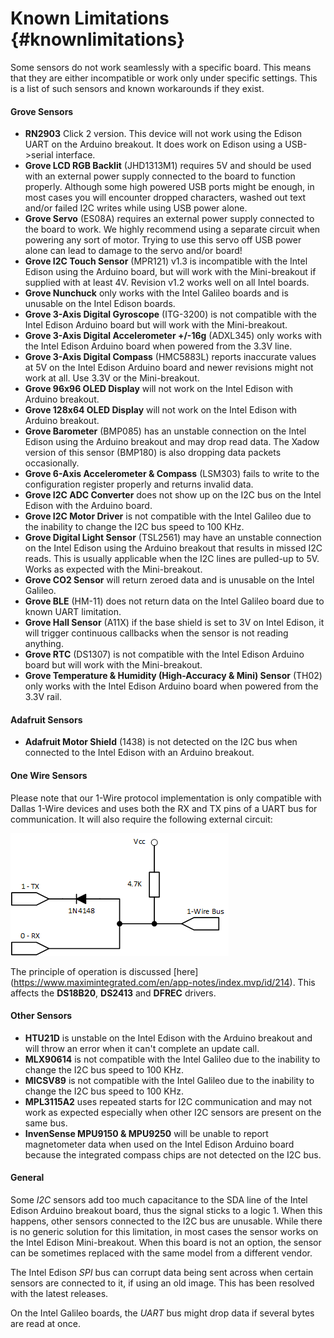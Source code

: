 Known Limitations                       {#knownlimitations}
===============

Some sensors do not work seamlessly with a specific board. This means that they
are either incompatible or work only under specific settings. This is a list of
such sensors and known workarounds if they exist.

#### Grove Sensors

 * **RN2903** Click 2 version. This device will not work using the
 Edison UART on the Arduino breakout.  It does work on Edison using a
 USB->serial interface.
 * **Grove LCD RGB Backlit** (JHD1313M1) requires 5V and should be used with an
 external power supply connected to the board to function properly. Although
 some high powered USB ports might be enough, in most cases you will encounter
 dropped characters, washed out text and/or failed I2C writes while using USB
 power alone.
 * **Grove Servo** (ES08A) requires an external power supply connected to the
 board to work. We highly recommend using a separate circuit when powering any
 sort of motor. Trying to use this servo off USB power alone can lead to damage
 to the servo and/or board!
 * **Grove I2C Touch Sensor** (MPR121) v1.3 is incompatible with the Intel
 Edison using the Arduino board, but will work with the Mini-breakout if
 supplied with at least 4V. Revision v1.2 works well on all Intel boards.
 * **Grove Nunchuck** only works with the Intel Galileo boards and is unusable
 on the Intel Edison boards.
 * **Grove 3-Axis Digital Gyroscope** (ITG-3200) is not compatible with the
 Intel Edison Arduino board but will work with the Mini-breakout.
 * **Grove 3-Axis Digital Accelerometer +/-16g** (ADXL345) only works with the
 Intel Edison Arduino board when powered from the 3.3V line.
 * **Grove 3-Axis Digital Compass** (HMC5883L) reports inaccurate values at 5V
 on the Intel Edison Arduino board and newer revisions might not work at all.
 Use 3.3V or the Mini-breakout.
 * **Grove 96x96 OLED Display** will not work on the Intel Edison with Arduino
 breakout.
 * **Grove 128x64 OLED Display** will not work on the Intel Edison with Arduino
 breakout.
 * **Grove Barometer** (BMP085) has an unstable connection on the Intel Edison
 using the Arduino breakout and may drop read data. The Xadow version of this
 sensor (BMP180) is also dropping data packets occasionally.
 * **Grove 6-Axis Accelerometer & Compass** (LSM303) fails to write to the
 configuration register properly and returns invalid data.
 * **Grove I2C ADC Converter** does not show up on the I2C bus on the Intel
 Edison with the Arduino board.
 * **Grove I2C Motor Driver** is not compatible with the Intel Galileo due to
 the inability to change the I2C bus speed to 100 KHz.
 * **Grove Digital Light Sensor** (TSL2561) may have an unstable connection on
 the Intel Edison using the Arduino breakout that results in missed I2C reads.
 This is usually applicable when the I2C lines are pulled-up to 5V. Works as
 expected with the Mini-breakout.
 * **Grove CO2 Sensor** will return zeroed data and is unusable on the Intel
 Galileo.
 * **Grove BLE** (HM-11) does not return data on the Intel Galileo board due to
 known UART limitation.
 * **Grove Hall Sensor** (A11X) if the base shield is set to 3V on Intel Edison,
 it will trigger continuous callbacks when the sensor is not reading anything.
 * **Grove RTC** (DS1307) is not compatible with the Intel Edison Arduino board
 but will work with the Mini-breakout.
 * **Grove Temperature & Humidity (High-Accuracy & Mini) Sensor** (TH02) only
 works with the Intel Edison Arduino board when powered from the 3.3V rail.

#### Adafruit Sensors

 * **Adafruit Motor Shield** (1438) is not detected on the I2C bus when
 connected to the Intel Edison with an Arduino breakout.

#### One Wire Sensors

Please note that our 1-Wire protocol implementation is only compatible with
Dallas 1-Wire devices and uses both the RX and TX pins of a UART bus for
communication. It will also require the following external circuit:

![1-Wire Circuit Diagram](images/1wire.png)

The principle of operation is discussed [here]
(https://www.maximintegrated.com/en/app-notes/index.mvp/id/214).
This affects the **DS18B20**, **DS2413** and **DFREC** drivers.

#### Other Sensors

 * **HTU21D** is unstable on the Intel Edison with the Arduino breakout and
 will throw an error when it can't complete an update call.
 * **MLX90614** is not compatible with the Intel Galileo due to the inability
 to change the I2C bus speed to 100 KHz.
 * **MICSV89** is not compatible with the Intel Galileo due to the inability to
 change the I2C bus speed to 100 KHz.
 * **MPL3115A2** uses repeated starts for I2C communication and may not work as
 expected especially when other I2C sensors are present on the same bus.
 * **InvenSense MPU9150 & MPU9250** will be unable to report magnetometer data
 when used on the Intel Edison Arduino board because the integrated compass
 chips are not detected on the I2C bus.

#### General

Some *I2C* sensors add too much capacitance to the SDA line of the Intel Edison
Arduino breakout board, thus the signal sticks to a logic 1. When this happens,
other sensors connected to the I2C bus are unusable. While there is no generic
solution for this limitation, in most cases the sensor works on the Intel
Edison Mini-breakout. When this board is not an option, the sensor can be
sometimes replaced with the same model from a different vendor.

The Intel Edison *SPI* bus can corrupt data being sent across when certain
sensors are connected to it, if using an old image. This has been resolved with
the latest releases.

On the Intel Galileo boards, the *UART* bus might drop data if several bytes
are read at once.
